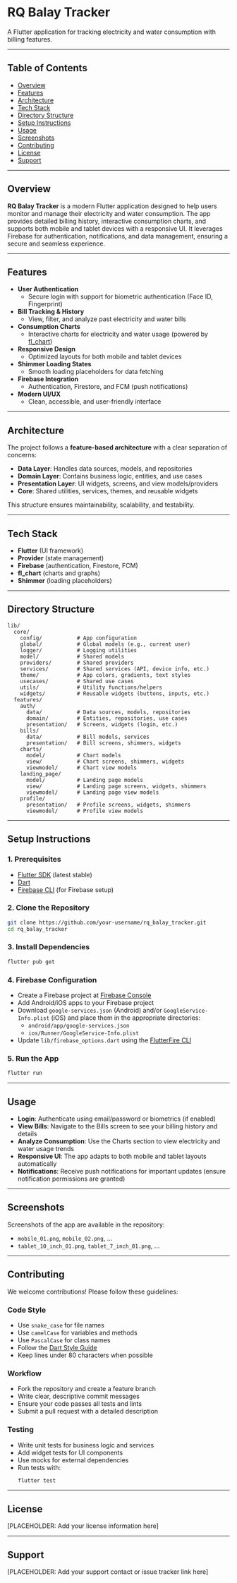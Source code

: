 # RQ Balay Tracker

A Flutter application for tracking electricity and water consumption with billing features.

---

## Table of Contents

- [Overview](#overview)
- [Features](#features)
- [Architecture](#architecture)
- [Tech Stack](#tech-stack)
- [Directory Structure](#directory-structure)
- [Setup Instructions](#setup-instructions)
- [Usage](#usage)
- [Screenshots](#screenshots)
- [Contributing](#contributing)
- [License](#license)
- [Support](#support)

---

## Overview

**RQ Balay Tracker** is a modern Flutter application designed to help users monitor and manage their electricity and water consumption. The app provides detailed billing history, interactive consumption charts, and supports both mobile and tablet devices with a responsive UI. It leverages Firebase for authentication, notifications, and data management, ensuring a secure and seamless experience.

---

## Features

- **User Authentication**
  - Secure login with support for biometric authentication (Face ID, Fingerprint)
- **Bill Tracking & History**
  - View, filter, and analyze past electricity and water bills
- **Consumption Charts**
  - Interactive charts for electricity and water usage (powered by [fl_chart](https://pub.dev/packages/fl_chart))
- **Responsive Design**
  - Optimized layouts for both mobile and tablet devices
- **Shimmer Loading States**
  - Smooth loading placeholders for data fetching
- **Firebase Integration**
  - Authentication, Firestore, and FCM (push notifications)
- **Modern UI/UX**
  - Clean, accessible, and user-friendly interface

---

## Architecture

The project follows a **feature-based architecture** with a clear separation of concerns:

- **Data Layer**: Handles data sources, models, and repositories
- **Domain Layer**: Contains business logic, entities, and use cases
- **Presentation Layer**: UI widgets, screens, and view models/providers
- **Core**: Shared utilities, services, themes, and reusable widgets

This structure ensures maintainability, scalability, and testability.

---

## Tech Stack

- **Flutter** (UI framework)
- **Provider** (state management)
- **Firebase** (authentication, Firestore, FCM)
- **fl_chart** (charts and graphs)
- **Shimmer** (loading placeholders)

---

## Directory Structure

```
lib/
  core/
    config/           # App configuration
    global/           # Global models (e.g., current user)
    logger/           # Logging utilities
    model/            # Shared models
    providers/        # Shared providers
    services/         # Shared services (API, device info, etc.)
    theme/            # App colors, gradients, text styles
    usecases/         # Shared use cases
    utils/            # Utility functions/helpers
    widgets/          # Reusable widgets (buttons, inputs, etc.)
  features/
    auth/
      data/           # Data sources, models, repositories
      domain/         # Entities, repositories, use cases
      presentation/   # Screens, widgets (login, etc.)
    bills/
      data/           # Bill models, services
      presentation/   # Bill screens, shimmers, widgets
    charts/
      model/          # Chart models
      view/           # Chart screens, shimmers, widgets
      viewmodel/      # Chart view models
    landing_page/
      model/          # Landing page models
      view/           # Landing page screens, widgets, shimmers
      viewmodel/      # Landing page view models
    profile/
      presentation/   # Profile screens, widgets, shimmers
      viewmodel/      # Profile view models
```

---

## Setup Instructions

### 1. Prerequisites

- [Flutter SDK](https://docs.flutter.dev/get-started/install) (latest stable)
- [Dart](https://dart.dev/get-dart)
- [Firebase CLI](https://firebase.google.com/docs/cli) (for Firebase setup)

### 2. Clone the Repository

```bash
git clone https://github.com/your-username/rq_balay_tracker.git
cd rq_balay_tracker
```

### 3. Install Dependencies

```bash
flutter pub get
```

### 4. Firebase Configuration

- Create a Firebase project at [Firebase Console](https://console.firebase.google.com/)
- Add Android/iOS apps to your Firebase project
- Download `google-services.json` (Android) and/or `GoogleService-Info.plist` (iOS) and place them in the appropriate directories:
  - `android/app/google-services.json`
  - `ios/Runner/GoogleService-Info.plist`
- Update `lib/firebase_options.dart` using the [FlutterFire CLI](https://firebase.flutter.dev/docs/cli/)

### 5. Run the App

```bash
flutter run
```

---

## Usage

- **Login**: Authenticate using email/password or biometrics (if enabled)
- **View Bills**: Navigate to the Bills screen to see your billing history and details
- **Analyze Consumption**: Use the Charts section to view electricity and water usage trends
- **Responsive UI**: The app adapts to both mobile and tablet layouts automatically
- **Notifications**: Receive push notifications for important updates (ensure notification permissions are granted)

---

## Screenshots

Screenshots of the app are available in the repository:

- `mobile_01.png`, `mobile_02.png`, ...
- `tablet_10_inch_01.png`, `tablet_7_inch_01.png`, ...

---

## Contributing

We welcome contributions! Please follow these guidelines:

### Code Style

- Use `snake_case` for file names
- Use `camelCase` for variables and methods
- Use `PascalCase` for class names
- Follow the [Dart Style Guide](https://dart.dev/guides/language/effective-dart/style)
- Keep lines under 80 characters when possible

### Workflow

- Fork the repository and create a feature branch
- Write clear, descriptive commit messages
- Ensure your code passes all tests and lints
- Submit a pull request with a detailed description

### Testing

- Write unit tests for business logic and services
- Add widget tests for UI components
- Use mocks for external dependencies
- Run tests with:
  ```bash
  flutter test
  ```

---

## License

[PLACEHOLDER: Add your license information here]

---

## Support

[PLACEHOLDER: Add your support contact or issue tracker link here]
